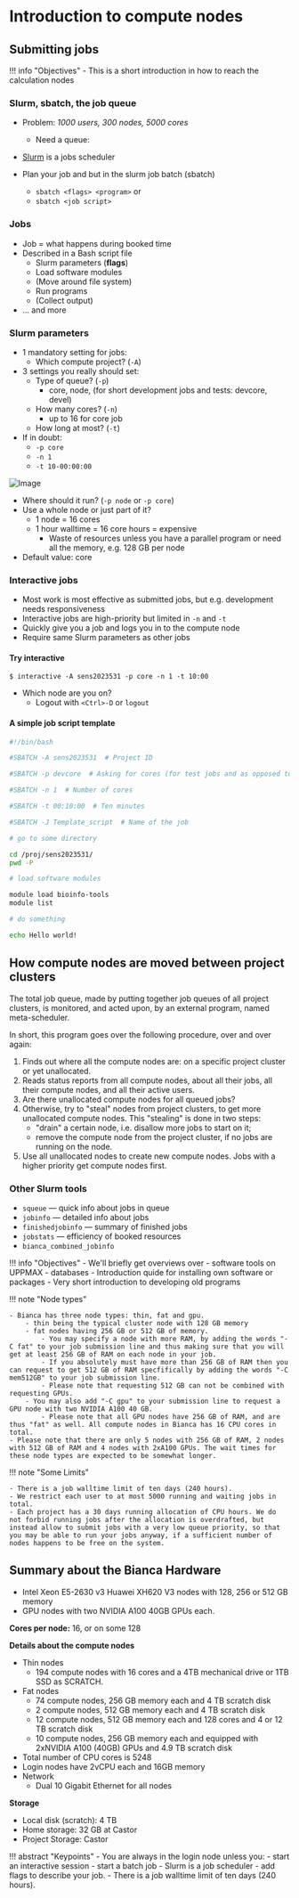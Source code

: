 # Introduction to compute nodes

## Submitting jobs

!!! info "Objectives"
    - This is a short introduction in how to reach the calculation nodes

### Slurm, sbatch, the job queue
- Problem: _1000 users, 300 nodes, 5000 cores_
    - Need a queue:

- [Slurm](https://slurm.schedmd.com/) is a jobs scheduler
- Plan your job and but in the slurm job batch (sbatch)
    
    - `sbatch <flags> <program>` or
    - `sbatch <job script>`

### Jobs
- Job = what happens during booked time
- Described in a Bash script file
    - Slurm parameters (**flags**)
    - Load software modules
    - (Move around file system)
    - Run programs
    - (Collect output)
- ... and more

### Slurm parameters
- 1 mandatory setting for jobs:
    - Which compute project? (`-A`)
- 3 settings you really should set:
    - Type of queue? (`-p`)
        - core, node, (for short development jobs and tests: devcore, devel)
    - How many cores? (`-n`)
        - up to 16 for core job
    - How long at most? (`-t`)
- If in doubt:
    - `-p core`
    - `-n 1`
    - `-t 10-00:00:00`

![Image](./img/queue1.png)

- Where should it run? (`-p node` or `-p core`)
- Use a whole node or just part of it?
    - 1 node = 16 cores
    - 1 hour walltime = 16 core hours = expensive
        - Waste of resources unless you have a parallel program or need all the memory, e.g. 128 GB per node
- Default value: core

### Interactive jobs
- Most work is most effective as submitted jobs, but e.g. development needs responsiveness
- Interactive jobs are high-priority but limited in `-n` and `-t`
- Quickly give you a job and logs you in to the compute node
- Require same Slurm parameters as other jobs

#### Try interactive

```
$ interactive -A sens2023531 -p core -n 1 -t 10:00
```

- Which node are you on?
  - Logout with `<Ctrl>-D` or `logout`
 
#### A simple job script template

```bash
#!/bin/bash

#SBATCH -A sens2023531  # Project ID

#SBATCH -p devcore  # Asking for cores (for test jobs and as opposed to multiple nodes) 

#SBATCH -n 1  # Number of cores

#SBATCH -t 00:10:00  # Ten minutes

#SBATCH -J Template_script  # Name of the job

# go to some directory

cd /proj/sens2023531/
pwd -P

# load software modules

module load bioinfo-tools
module list

# do something

echo Hello world!  

```

## How compute nodes are moved between project clusters

The total job queue, made by putting together job queues of all project clusters, is monitored, and acted upon, by an external program, named meta-scheduler.

In short, this program goes over the following procedure, over and over again:

1. Finds out where all the compute nodes are: on a specific project cluster or yet unallocated.
1. Reads status reports from all compute nodes, about all their jobs, all their compute nodes, and all their active users.
1. Are there unallocated compute nodes for all queued jobs?
1. Otherwise, try to "steal" nodes from project clusters, to get more unallocated compute nodes. This "stealing" is done in two steps: 
    - "drain" a certain node, i.e. disallow more jobs to start on it; 
    - remove the compute node from the project cluster, if no jobs are running on the node.
3. Use all unallocated nodes to create new compute nodes. Jobs with a higher priority get compute nodes first.


### Other Slurm tools

- `squeue` — quick info about jobs in queue
- `jobinfo` — detailed info about jobs
- `finishedjobinfo` — summary of finished jobs
- `jobstats` — efficiency of booked resources
- `bianca_combined_jobinfo`

!!! info "Objectives"
    - We'll briefly get overviews over 
        -  software tools on UPPMAX
        -  databases
    - Introduction quide for installing own software or packages
    - Very short introduction to developing old programs

!!! note "Node types"

    - Bianca has three node types: thin, fat and gpu. 
        - thin being the typical cluster node with 128 GB memory 
        - fat nodes having 256 GB or 512 GB of memory. 
            - You may specify a node with more RAM, by adding the words "-C fat" to your job submission line and thus making sure that you will get at least 256 GB of RAM on each node in your job. 
            - If you absolutely must have more than 256 GB of RAM then you can request to get 512 GB of RAM specfifically by adding the words "-C mem512GB" to your job submission line. 
            - Please note that requesting 512 GB can not be combined with requesting GPUs.
        - You may also add "-C gpu" to your submission line to request a GPU node with two NVIDIA A100 40 GB. 
            - Please note that all GPU nodes have 256 GB of RAM, and are thus "fat" as well. All compute nodes in Bianca has 16 CPU cores in total.
    - Please note that there are only 5 nodes with 256 GB of RAM, 2 nodes with 512 GB of RAM and 4 nodes with 2xA100 GPUs. The wait times for these node types are expected to be somewhat longer.
   
!!! note "Some Limits"

    - There is a job walltime limit of ten days (240 hours).
    - We restrict each user to at most 5000 running and waiting jobs in total.
    - Each project has a 30 days running allocation of CPU hours. We do not forbid running jobs after the allocation is overdrafted, but instead allow to submit jobs with a very low queue priority, so that you may be able to run your jobs anyway, if a sufficient number of nodes happens to be free on the system.

## Summary about the Bianca Hardware

- Intel Xeon E5-2630 v3 Huawei XH620 V3 nodes with 128, 256 or 512 GB memory
- GPU nodes with two NVIDIA A100 40GB GPUs each.

**Cores per node:** 16, or on some 128

**Details about the compute nodes**

- Thin nodes
    - 194 compute nodes with 16 cores and a 4TB mechanical drive or 1TB SSD as SCRATCH.
- Fat nodes
    - 74 compute nodes, 256 GB memory each and 4 TB scratch disk
    - 2 compute nodes, 512 GB memory each and 4 TB scratch disk
    - 12 compute nodes, 512 GB memory each and 128 cores and 4 or 12 TB scratch disk
    - 10 compute nodes, 256 GB memory each and equipped with 2xNVIDIA A100 (40GB) GPUs and 4.9 TB scratch disk
- Total number of CPU cores is 5248
- Login nodes have 2vCPU each and 16GB memory
- Network
    - Dual 10 Gigabit Ethernet for all nodes

**Storage**

- Local disk (scratch): 4 TB 
- Home storage: 32 GB at Castor
- Project Storage: Castor



!!! abstract "Keypoints"
    - You are always in the login node unless you:
        - start an interactive session
        - start a batch job
    - Slurm is a job scheduler
        - add flags to describe your job.
    - There is a job walltime limit of ten days (240 hours).
 
